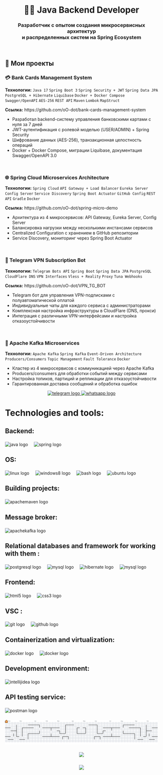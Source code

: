 <div align="center">
  <h1>👨‍💻 Java Backend Developer</h1>
  
  <h3>Разработчик с опытом создания микросервисных архитектур<br>и распределенных систем на Spring Ecosystem</h3>
</div>

<br>

<div>
  <h2>🚀 Мои проекты</h2>
</div>

<div>
  <h3>💳 Bank Cards Management System</h3>
  <p>
    <strong>Технологии:</strong> 
    <code>Java 17</code> <code>Spring Boot 3</code> <code>Spring Security + JWT</code> 
    <code>Spring Data JPA</code> <code>PostgreSQL + Hibernate</code> <code>Liquibase</code> 
    <code>Docker + Docker Compose</code> <code>Swagger/OpenAPI</code> <code>AES-256</code>
    <code>REST API</code> <code>Maven</code> <code>Lombok</code> <code>MapStruct</code>
  </p>
  <p><strong>Ссылка:</strong> https://github.com/oO-dot/bank-cards-management-system</p>
  <ul>
    <li>Разработал backend-систему управления банковскими картами с нуля за 7 дней</li>
    <li>JWT-аутентификация с ролевой моделью (USER/ADMIN) + Spring Security</li>
    <li>Шифрование данных (AES-256), транзакционная целостность операций</li>
    <li>Docker + Docker Compose, миграции Liquibase, документация Swagger/OpenAPI 3.0</li>
  </ul>
</div>

<br>

<div>
  <h3>🌐 Spring Cloud Microservices Architecture</h3>
  <p>
    <strong>Технологии:</strong> 
    <code>Spring Cloud</code> <code>API Gateway + Load Balancer</code> <code>Eureka Server</code> 
    <code>Config Server</code> <code>Service Discovery</code> <code>Spring Boot Actuator</code>
    <code>GitHub Config</code> <code>REST API</code> <code>Gradle</code> <code>Docker</code>
  </p>
  <p><strong>Ссылка:</strong> https://github.com/oO-dot/spring-micro-demo</p>
  <ul>
    <li>Архитектура из 4 микросервисов: API Gateway, Eureka Server, Config Server</li>
    <li>Балансировка нагрузки между несколькими инстансами сервисов</li>
    <li>Centralized Configuration с хранением в GitHub репозитории</li>
    <li>Service Discovery, мониторинг через Spring Boot Actuator</li>
  </ul>
</div>

<br>

<div>
  <h3>🤖 Telegram VPN Subscription Bot</h3>
  <p>
    <strong>Технологии:</strong> 
    <code>Telegram Bots API</code> <code>Spring Boot</code> <code>Spring Data JPA</code> 
    <code>PostgreSQL</code> <code>CloudFlare DNS</code> <code>VPN Interfaces</code>
    <code>Vless + Reality</code> <code>Proxy</code> <code>Tuna Webhooks</code>
  </p>
  <p><strong>Ссылка:</strong> https://github.com/oO-dot/VPN_TG_BOT</p>
  <ul>
    <li>Telegram бот для управления VPN-подписками с полуавтоматической оплатой</li>
    <li>Индивидуальные чаты для каждого сервиса с администраторами</li>
    <li>Комплексная настройка инфраструктуры в CloudFlare (DNS, прокси)</li>
    <li>Интеграция с различными VPN-интерфейсами и настройка отказоустойчивости</li>
  </ul>
</div>

<br>

<div>
  <h3>🔄 Apache Kafka Microservices</h3>
  <p>
    <strong>Технологии:</strong> 
    <code>Apache Kafka</code> <code>Spring Kafka</code> <code>Event-Driven Architecture</code> 
    <code>Producers/Consumers</code> <code>Topic Management</code> <code>Fault Tolerance</code>
    <code>Docker</code>
  </p>
  <ul>
    <li>Кластер из 4 микросервисов с коммуникацией через Apache Kafka</li>
    <li>Producers/consumers для обработки событий между сервисами</li>
    <li>Настройка топиков, партиций и репликации для отказоустойчивости</li>
    <li>Гарантированная доставка сообщений и обработка ошибок</li>
  </ul>
</div>

<div align="center">
  <a href="https://t.me/ddr887" target="_blank">
    <img src="https://raw.githubusercontent.com/maurodesouza/profile-readme-generator/master/src/assets/icons/social/telegram/default.svg" width="52" height="40" alt="telegram logo"  />
  </a>
  <a href="https://wa.me/79057598009" target="_blank">
    <img src="https://raw.githubusercontent.com/maurodesouza/profile-readme-generator/master/src/assets/icons/social/whatsapp/default.svg" width="52" height="40" alt="whatsapp logo"  />
  </a>
</div>

###

<h1 align="left">Technologies and tools:</h1>

###

<h2 align="left">Backend:</h2>

###

<div align="left">
  <img src="https://cdn.jsdelivr.net/gh/devicons/devicon/icons/java/java-original.svg" height="40" alt="java logo"  />
  <img width="12" />
  <img src="https://cdn.jsdelivr.net/gh/devicons/devicon/icons/spring/spring-original.svg" height="40" alt="spring logo"  />
</div>

###

<h2 align="left">OS:</h2>

###

<div align="left">
  <img src="https://skillicons.dev/icons?i=linux" height="40" alt="linux logo"  />
  <img width="12" />
  <img src="https://cdn.jsdelivr.net/gh/devicons/devicon/icons/windows8/windows8-original.svg" height="40" alt="windows8 logo"  />
  <img width="12" />
  <img src="https://skillicons.dev/icons?i=bash" height="40" alt="bash logo"  />
  <img width="12" />
  <img src="https://cdn.simpleicons.org/ubuntu/E95420" height="40" alt="ubuntu logo"  />
</div>

###

<h2 align="left">Building projects:</h2>

###

<div align="left">
  <img src="https://skillicons.dev/icons?i=maven" height="40" alt="apachemaven logo"  />
</div>

###

<h2 align="left">Message broker:</h2>

###

<div align="left">
  <img src="https://cdn.simpleicons.org/apachekafka/231F20" height="40" alt="apachekafka logo"  />
</div>

###

<h2 align="left">Relational databases and framework for working with them :</h2>

###

<div align="left">
  <img src="https://cdn.jsdelivr.net/gh/devicons/devicon/icons/postgresql/postgresql-original.svg" height="40" alt="postgresql logo"  />
  <img width="12" />
  <img src="https://cdn.jsdelivr.net/gh/devicons/devicon/icons/mysql/mysql-original.svg" height="40" alt="mysql logo"  />
  <img width="12" />
  <img src="https://skillicons.dev/icons?i=hibernate" height="40" alt="hibernate logo"  />
  <img width="12" />
  <img src="https://miro.medium.com/v2/resize:fit:720/format:webp/1*nv2OUhfT-faVH52acTTAEQ.png" height="40" alt="mysql logo"  />
</div>

###

<h2 align="left">Frontend:</h2>

###

<div align="left">
  <img src="https://cdn.jsdelivr.net/gh/devicons/devicon/icons/html5/html5-original.svg" height="40" alt="html5 logo"  />
  <img width="12" />
  <img src="https://cdn.jsdelivr.net/gh/devicons/devicon/icons/css3/css3-original.svg" height="40" alt="css3 logo"  />
</div>

###

<h2 align="left">VSC :</h2>

###

<div align="left">
  <img src="https://cdn.jsdelivr.net/gh/devicons/devicon/icons/git/git-original.svg" height="40" alt="git logo"  />
  <img width="12" />
  <img src="https://skillicons.dev/icons?i=github" height="40" alt="github logo"  />
</div>

###

<h2 align="left">Containerization and virtualization:</h2>

###

<div align="left">
  <img src="https://cdn.jsdelivr.net/gh/devicons/devicon/icons/docker/docker-original.svg" height="40" alt="docker logo"  />
  <img width="12" />
  <img src="https://upload.wikimedia.org/wikipedia/commons/thumb/f/ff/VirtualBox_2024_Logo.svg/512px-VirtualBox_2024_Logo.svg.png?20240917170005" height="30" alt="docker logo"  />
</div>

###

<h2 align="left">Development environment:</h2>

###

<div align="left">
  <img src="https://skillicons.dev/icons?i=idea" height="40" alt="intellijidea logo"  />
</div>

###

<h2 align="left">API testing service:</h2>

###

<div align="left">
  <img src="https://cdn.simpleicons.org/postman/FF6C37" height="40" alt="postman logo"  />
</div>

###

<picture>
  <source media="(prefers-color-scheme: dark)" srcset="https://raw.githubusercontent.com/oO-dot/oO-dot/output/pacman-contribution-graph-dark.svg">
  <source media="(prefers-color-scheme: light)" srcset="https://raw.githubusercontent.com/oO-dot/oO-dot/output/pacman-contribution-graph.svg">
  <img alt="pacman contribution graph" src="https://raw.githubusercontent.com/oO-dot/oO-dot/output/pacman-contribution-graph.svg">
</picture>

###

<div align="center">
  <img height="200" src="https://i.imgflip.com/65efzo.gif"  />
</div>

###

<div align="center">
  <img src="https://profile-counter.glitch.me/oO/count.svg?"  />
</div>

###
